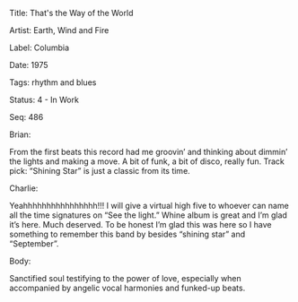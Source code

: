 Title:  That's the Way of the World

Artist: Earth, Wind and Fire

Label:  Columbia

Date:   1975

Tags:   rhythm and blues

Status: 4 - In Work

Seq:    486

Brian: 

From the first beats this record had me groovin’ and thinking about dimmin’ the lights and making a move. A bit of funk, a bit of disco, really fun. Track pick: “Shining Star” is just a classic from its time. 


Charlie: 

Yeahhhhhhhhhhhhhhhh!!! I will give a virtual high five to whoever can name all the time signatures on “See the light.” Whine album is great and I’m glad it’s here. Much deserved. To be honest I’m glad this was here so I have something to remember this band by besides “shining star” and “September”. 


Body: 

Sanctified soul testifying to the power of love, especially when accompanied by angelic vocal harmonies and funked-up beats. 

